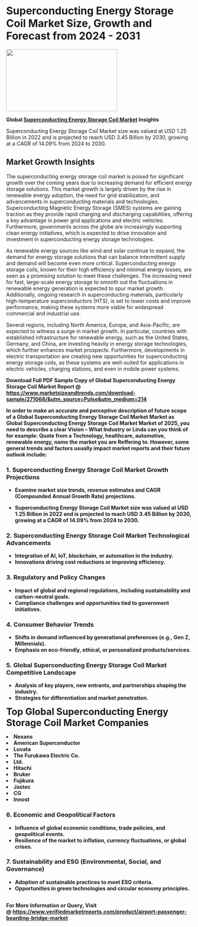<H1>Superconducting Energy Storage Coil Market Size, Growth and Forecast from 2024 - 2031</H1><img class="aligncenter size-medium wp-image-584254" src="https://thirdeyenews.in/wp-content/uploads/2024/09/Global-Market-Research-300x168.jpeg" alt="" width="300" height="168" /><p><strong>Global&nbsp;<a href="https://www.marketsizeandtrends.com/download-sample/271068/&amp;utm_source=Pulse&amp;utm_medium=214">Superconducting Energy Storage Coil Market</a> Insights</strong></p><p>Superconducting Energy Storage Coil Market size was valued at USD 1.25 Billion in 2022 and is projected to reach USD 3.45 Billion by 2030, growing at a CAGR of 14.09% from 2024 to 2030.</p><p><h2>Market Growth Insights</h2> <p>The superconducting energy storage coil market is poised for significant growth over the coming years due to increasing demand for efficient energy storage solutions. This market growth is largely driven by the rise in renewable energy adoption, the need for grid stabilization, and advancements in superconducting materials and technologies. Superconducting Magnetic Energy Storage (SMES) systems are gaining traction as they provide rapid charging and discharging capabilities, offering a key advantage in power grid applications and electric vehicles. Furthermore, governments across the globe are increasingly supporting clean energy initiatives, which is expected to drive innovation and investment in superconducting energy storage technologies.</p> <p><strong></strong></p> <p>As renewable energy sources like wind and solar continue to expand, the demand for energy storage solutions that can balance intermittent supply and demand will become even more critical. Superconducting energy storage coils, known for their high efficiency and minimal energy losses, are seen as a promising solution to meet these challenges. The increasing need for fast, large-scale energy storage to smooth out the fluctuations in renewable energy generation is expected to spur market growth. Additionally, ongoing research in superconducting materials, particularly high-temperature superconductors (HTS), is set to lower costs and improve performance, making these systems more viable for widespread commercial and industrial use.</p> <p>Several regions, including North America, Europe, and Asia-Pacific, are expected to witness a surge in market growth. In particular, countries with established infrastructure for renewable energy, such as the United States, Germany, and China, are investing heavily in energy storage technologies, which further enhances market prospects. Furthermore, developments in electric transportation are creating new opportunities for superconducting energy storage coils, as these systems are well-suited for applications in electric vehicles, charging stations, and even in mobile power systems.</p> <p><strong></p><p><span class=""><strong>Download Full PDF Sample Copy of Global Superconducting Energy Storage Coil Market Report</strong> @ <a href="https://www.marketsizeandtrends.com/download-sample/271068/&amp;utm_source=Pulse&amp;utm_medium=214" target="_blank">https://www.marketsizeandtrends.com/download-sample/271068/&amp;utm_source=Pulse&amp;utm_medium=214</a></span></p><p>In order to make an accurate and perceptive description of future scope of a Global&nbsp;Superconducting Energy Storage Coil Market Market as Global&nbsp;Superconducting Energy Storage Coil Market Market of 2025, you need to describe a clear Vision &ndash; What Industry or Linda can you think of for example: Quote from a Technology, healthcare, automotive, renewable energy, name the market you are Reffering to. However, some general trends and factors usually impact market reports and their future outlook include:</p><h3>1.&nbsp;<strong>Superconducting Energy Storage Coil Market Growth Projections</strong></h3><ul><li>Examine market size trends, revenue estimates and CAGR (Compounded Annual Growth Rate) projections.</li><li><p>Superconducting Energy Storage Coil Market size was valued at USD 1.25 Billion in 2022 and is projected to reach USD 3.45 Billion by 2030, growing at a CAGR of 14.09% from 2024 to 2030.</p></li></ul><h3>2.&nbsp;<strong>Superconducting Energy Storage Coil Market Technological Advancements</strong></h3><ul><li>Integration of AI, IoT, blockchain, or automation in the industry.</li><li>Innovations driving cost reductions or improving efficiency.</li></ul><h3>3.&nbsp;<strong>Regulatory and Policy Changes</strong></h3><ul><li>Impact of global and regional regulations, including sustainability and carbon-neutral goals.</li><li>Compliance challenges and opportunities tied to government initiatives.</li></ul><h3>4.&nbsp;<strong>Consumer Behavior Trends</strong></h3><ul><li>Shifts in demand influenced by generational preferences (e.g., Gen Z, Millennials).</li><li>Emphasis on eco-friendly, ethical, or personalized products/services.</li></ul><h3>5.&nbsp;<strong>Global Superconducting Energy Storage Coil Market Competitive Landscape</strong></h3><ul><li>Analysis of key players, new entrants, and partnerships shaping the industry.</li><li>Strategies for differentiation and market penetration.</li></ul><p data-pm-slice="1 1 []"><span style="color: inherit; font-family: inherit; font-size: 25px;">Top Global Superconducting Energy Storage Coil Market Companies</span></p><div class="" data-test-id=""><p><li>Nexans</li><li> American Superconductor</li><li> Luvata</li><li> The Furukawa Electric Co.</li><li> Ltd.</li><li> Hitachi</li><li> Bruker</li><li> Fujikura</li><li> Jastec</li><li> CG</li><li> Innost</li></p></div><h3>6.&nbsp;<strong>Economic and Geopolitical Factors</strong></h3><ul><li>Influence of global economic conditions, trade policies, and geopolitical events.</li><li>Resilience of the market to inflation, currency fluctuations, or global crises.</li></ul><h3>7.&nbsp;<strong>Sustainability and ESG (Environmental, Social, and Governance)</strong></h3><ul><li>Adoption of sustainable practices to meet ESG criteria.</li><li>Opportunities in green technologies and circular economy principles.</li></ul><h2><strong style="font-size: 14px;">For More Information or Query, Visit @&nbsp;</strong><a style="background-color: #ffffff; font-size: 14px;" href="https://www.marketsizeandtrends.com/report/superconducting-energy-storage-coil-market/" target="_blank">https://www.verifiedmarketreports.com/product/airport-passenger-boarding-bridge-market</a></h2>
